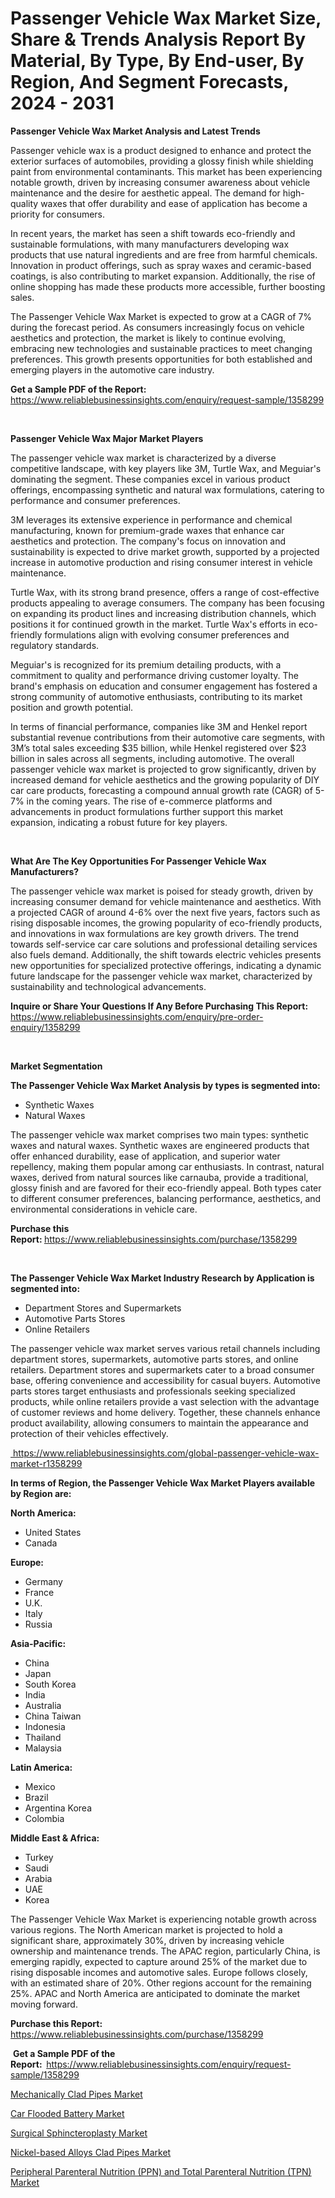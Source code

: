 <p><h1>Passenger Vehicle Wax Market Size, Share & Trends Analysis Report By Material, By Type, By End-user, By Region, And Segment Forecasts, 2024 - 2031</h1></p><p><strong>Passenger Vehicle Wax Market Analysis and Latest Trends</strong></p>
<p><p>Passenger vehicle wax is a product designed to enhance and protect the exterior surfaces of automobiles, providing a glossy finish while shielding paint from environmental contaminants. This market has been experiencing notable growth, driven by increasing consumer awareness about vehicle maintenance and the desire for aesthetic appeal. The demand for high-quality waxes that offer durability and ease of application has become a priority for consumers.</p><p>In recent years, the market has seen a shift towards eco-friendly and sustainable formulations, with many manufacturers developing wax products that use natural ingredients and are free from harmful chemicals. Innovation in product offerings, such as spray waxes and ceramic-based coatings, is also contributing to market expansion. Additionally, the rise of online shopping has made these products more accessible, further boosting sales.</p><p>The Passenger Vehicle Wax Market is expected to grow at a CAGR of 7% during the forecast period. As consumers increasingly focus on vehicle aesthetics and protection, the market is likely to continue evolving, embracing new technologies and sustainable practices to meet changing preferences. This growth presents opportunities for both established and emerging players in the automotive care industry.</p></p>
<p><strong>Get a Sample PDF of the Report:&nbsp;</strong> <a href="https://www.reliablebusinessinsights.com/enquiry/request-sample/1358299?utm_campaign=1109&utm_medium=2&utm_source=Github&utm_content=ia&utm_term=03112024&utm_id=passenger-vehicle-wax">https://www.reliablebusinessinsights.com/enquiry/request-sample/1358299</a></p>
<p>&nbsp;</p>
<p><strong>Passenger Vehicle Wax Major Market Players</strong></p>
<p><p>The passenger vehicle wax market is characterized by a diverse competitive landscape, with key players like 3M, Turtle Wax, and Meguiar's dominating the segment. These companies excel in various product offerings, encompassing synthetic and natural wax formulations, catering to performance and consumer preferences.</p><p>3M leverages its extensive experience in performance and chemical manufacturing, known for premium-grade waxes that enhance car aesthetics and protection. The company's focus on innovation and sustainability is expected to drive market growth, supported by a projected increase in automotive production and rising consumer interest in vehicle maintenance.</p><p>Turtle Wax, with its strong brand presence, offers a range of cost-effective products appealing to average consumers. The company has been focusing on expanding its product lines and increasing distribution channels, which positions it for continued growth in the market. Turtle Wax's efforts in eco-friendly formulations align with evolving consumer preferences and regulatory standards.</p><p>Meguiar's is recognized for its premium detailing products, with a commitment to quality and performance driving customer loyalty. The brand's emphasis on education and consumer engagement has fostered a strong community of automotive enthusiasts, contributing to its market position and growth potential.</p><p>In terms of financial performance, companies like 3M and Henkel report substantial revenue contributions from their automotive care segments, with 3M’s total sales exceeding $35 billion, while Henkel registered over $23 billion in sales across all segments, including automotive. The overall passenger vehicle wax market is projected to grow significantly, driven by increased demand for vehicle aesthetics and the growing popularity of DIY car care products, forecasting a compound annual growth rate (CAGR) of 5-7% in the coming years. The rise of e-commerce platforms and advancements in product formulations further support this market expansion, indicating a robust future for key players.</p></p>
<p>&nbsp;</p>
<p><strong>What Are The Key Opportunities For Passenger Vehicle Wax Manufacturers?</strong></p>
<p><p>The passenger vehicle wax market is poised for steady growth, driven by increasing consumer demand for vehicle maintenance and aesthetics. With a projected CAGR of around 4-6% over the next five years, factors such as rising disposable incomes, the growing popularity of eco-friendly products, and innovations in wax formulations are key growth drivers. The trend towards self-service car care solutions and professional detailing services also fuels demand. Additionally, the shift towards electric vehicles presents new opportunities for specialized protective offerings, indicating a dynamic future landscape for the passenger vehicle wax market, characterized by sustainability and technological advancements.</p></p>
<p><strong>Inquire or Share Your Questions If Any Before Purchasing This Report:</strong> <a href="https://www.reliablebusinessinsights.com/enquiry/pre-order-enquiry/1358299?utm_campaign=1109&utm_medium=2&utm_source=Github&utm_content=ia&utm_term=03112024&utm_id=passenger-vehicle-wax">https://www.reliablebusinessinsights.com/enquiry/pre-order-enquiry/1358299</a></p>
<p>&nbsp;</p>
<p><strong>Market Segmentation</strong></p>
<p><strong>The Passenger Vehicle Wax Market Analysis by types is segmented into:</strong></p>
<p><ul><li>Synthetic Waxes</li><li>Natural Waxes</li></ul></p>
<p><p>The passenger vehicle wax market comprises two main types: synthetic waxes and natural waxes. Synthetic waxes are engineered products that offer enhanced durability, ease of application, and superior water repellency, making them popular among car enthusiasts. In contrast, natural waxes, derived from natural sources like carnauba, provide a traditional, glossy finish and are favored for their eco-friendly appeal. Both types cater to different consumer preferences, balancing performance, aesthetics, and environmental considerations in vehicle care.</p></p>
<p><strong>Purchase this Report:&nbsp;</strong><a href="https://www.reliablebusinessinsights.com/purchase/1358299?utm_campaign=1109&utm_medium=2&utm_source=Github&utm_content=ia&utm_term=03112024&utm_id=passenger-vehicle-wax">https://www.reliablebusinessinsights.com/purchase/1358299</a></p>
<p>&nbsp;</p>
<p><strong>The Passenger Vehicle Wax Market Industry Research by Application is segmented into:</strong></p>
<p><ul><li>Department Stores and Supermarkets</li><li>Automotive Parts Stores</li><li>Online Retailers</li></ul></p>
<p><p>The passenger vehicle wax market serves various retail channels including department stores, supermarkets, automotive parts stores, and online retailers. Department stores and supermarkets cater to a broad consumer base, offering convenience and accessibility for casual buyers. Automotive parts stores target enthusiasts and professionals seeking specialized products, while online retailers provide a vast selection with the advantage of customer reviews and home delivery. Together, these channels enhance product availability, allowing consumers to maintain the appearance and protection of their vehicles effectively.</p></p>
<p><a href="https://www.reliablebusinessinsights.com/global-passenger-vehicle-wax-market-r1358299?utm_campaign=1109&utm_medium=2&utm_source=Github&utm_content=ia&utm_term=03112024&utm_id=passenger-vehicle-wax">&nbsp;https://www.reliablebusinessinsights.com/global-passenger-vehicle-wax-market-r1358299</a></p>
<p><strong>In terms of Region, the Passenger Vehicle Wax Market Players available by Region are:</strong></p>
<p>
    <p> <strong> North America: </strong>
        <ul>
            <li>United States</li>
            <li>Canada</li>
        </ul>
        </p> 
    <p> <strong> Europe: </strong>
        <ul>
            <li>Germany</li>
            <li>France</li>
            <li>U.K.</li>
            <li>Italy</li>
            <li>Russia</li>
        </ul>
        </p> 
    <p> <strong> Asia-Pacific: </strong>
        <ul>
            <li>China</li>
            <li>Japan</li>
            <li>South Korea</li>
            <li>India</li>
            <li>Australia</li>
            <li>China Taiwan</li>
            <li>Indonesia</li>
            <li>Thailand</li>
            <li>Malaysia</li>
        </ul>
        </p> 
    <p> <strong> Latin America: </strong>
        <ul>
            <li>Mexico</li>
            <li>Brazil</li>
            <li>Argentina Korea</li>
            <li>Colombia</li>
        </ul>
        </p> 
    <p> <strong> Middle East & Africa: </strong>
        <ul>
            <li>Turkey</li>
            <li>Saudi</li>
            <li>Arabia</li>
            <li>UAE</li>
            <li>Korea</li>
        </ul>
    </p>
    </p>
<p><p>The Passenger Vehicle Wax Market is experiencing notable growth across various regions. The North American market is projected to hold a significant share, approximately 30%, driven by increasing vehicle ownership and maintenance trends. The APAC region, particularly China, is emerging rapidly, expected to capture around 25% of the market due to rising disposable incomes and automotive sales. Europe follows closely, with an estimated share of 20%. Other regions account for the remaining 25%. APAC and North America are anticipated to dominate the market moving forward.</p></p>
<p><strong>Purchase this Report: </strong><a href="https://www.reliablebusinessinsights.com/purchase/1358299?utm_campaign=1109&utm_medium=2&utm_source=Github&utm_content=ia&utm_term=03112024&utm_id=passenger-vehicle-wax">https://www.reliablebusinessinsights.com/purchase/1358299</a></p>
<p>&nbsp;<strong>Get a Sample PDF of the Report:&nbsp;&nbsp;</strong><a href="https://www.reliablebusinessinsights.com/enquiry/request-sample/1358299?utm_campaign=1109&utm_medium=2&utm_source=Github&utm_content=ia&utm_term=03112024&utm_id=passenger-vehicle-wax">https://www.reliablebusinessinsights.com/enquiry/request-sample/1358299</a></p>
<p><strong></strong></p>
<p><p><a href="https://www.linkedin.com/pulse/navigating-global-mechanically-clad-pipes-market-from-trends-vs56c?utm_campaign=1109&utm_medium=2&utm_source=Github&utm_content=ia&utm_term=03112024&utm_id=passenger-vehicle-wax">Mechanically Clad Pipes Market</a></p><p><a href="https://github.com/seraphinaqist/Market-Research-Report-List-1/blob/main/car-flooded-battery-market.md?utm_campaign=1109&utm_medium=2&utm_source=Github&utm_content=ia&utm_term=03112024&utm_id=passenger-vehicle-wax">Car Flooded Battery Market</a></p><p><a href="https://issuu.com/reportprime-2/docs/surgical-sphincteroplasty-market-si_058a9898fbdc9a?utm_campaign=1109&utm_medium=2&utm_source=Github&utm_content=ia&utm_term=03112024&utm_id=passenger-vehicle-wax">Surgical Sphincteroplasty Market</a></p><p><a href="https://www.linkedin.com/pulse/trends-global-nickel-based-alloys-clad-pipes-market-forecast-mvmvf?utm_campaign=1109&utm_medium=2&utm_source=Github&utm_content=ia&utm_term=03112024&utm_id=passenger-vehicle-wax">Nickel-based Alloys Clad Pipes Market</a></p><p><a href="https://issuu.com/reportprime-2/docs/peripheral-parenteral-nutrition-ppn_10d2194f0b5d3d?utm_campaign=1109&utm_medium=2&utm_source=Github&utm_content=ia&utm_term=03112024&utm_id=passenger-vehicle-wax">Peripheral Parenteral Nutrition (PPN) and Total Parenteral Nutrition (TPN) Market</a></p></p>